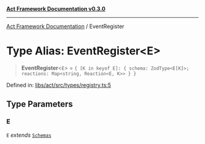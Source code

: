 [**Act Framework Documentation v0.3.0**](../README.md)

***

[Act Framework Documentation](../globals.md) / EventRegister

# Type Alias: EventRegister\<E\>

> **EventRegister**\<`E`\> = `{ [K in keyof E]: { schema: ZodType<E[K]>; reactions: Map<string, Reaction<E, K>> } }`

Defined in: [libs/act/src/types/registry.ts:5](https://github.com/Rotorsoft/act-root/blob/b40f67575d048d860d7c67a52d36c927803922d7/libs/act/src/types/registry.ts#L5)

## Type Parameters

### E

`E` *extends* [`Schemas`](Schemas.md)
